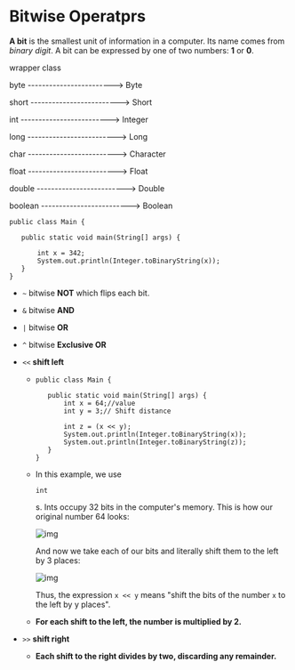 # Bitwise Operatprs

**A bit** is the smallest unit of information in a computer. Its name comes from *binary digit*. A bit can be expressed by one of two numbers: **1** or **0**.

wrapper class

byte         ------------------------>      Byte

short       ------------------------->     Short

int           ------------------------->     Integer

long        ------------------------->     Long

char        ------------------------->     Character

float        ------------------------->     Float

double    ------------------------->     Double

boolean  ------------------------->    Boolean

```{java}
public class Main {

   public static void main(String[] args) {

       int x = 342;
       System.out.println(Integer.toBinaryString(x));
   }
}
```

* `~` bitwise **NOT** which flips each bit.

* `&` bitwise **AND**

* `|` bitwise **OR**

* `^` bitwise **Exclusive OR**

* `<<`  **shift left**

  * ```{java}
    public class Main {
    
       public static void main(String[] args) {
           int x = 64;//value
           int y = 3;// Shift distance
    
           int z = (x << y);
           System.out.println(Integer.toBinaryString(x));
           System.out.println(Integer.toBinaryString(z));
       }
    }
    
    ```

  * In this example, we use 

    ```undefined
    int
    ```

    s. Ints occupy 32 bits in the computer's memory. This is how our original number 64 looks: 

    ![img](https://codegym.cc/api/1.0/rest/images/10000017/ba6dd237-6454-422c-a938-13a992cdfeaf?size=1024)

     And now we take each of our bits and literally shift them to the left by 3 places: 

    ![img](https://codegym.cc/api/1.0/rest/images/10000017/b2157e37-a923-45cf-842c-0534010ab2fe?size=1024)

    Thus, the expression `x << y` means "shift the bits of the number `x` to the left by y places". 

  * **For each shift to the left, the number is multiplied by 2.**

* `>>` **shift right**

  * **Each shift to the right divides by two, discarding any remainder.**

    